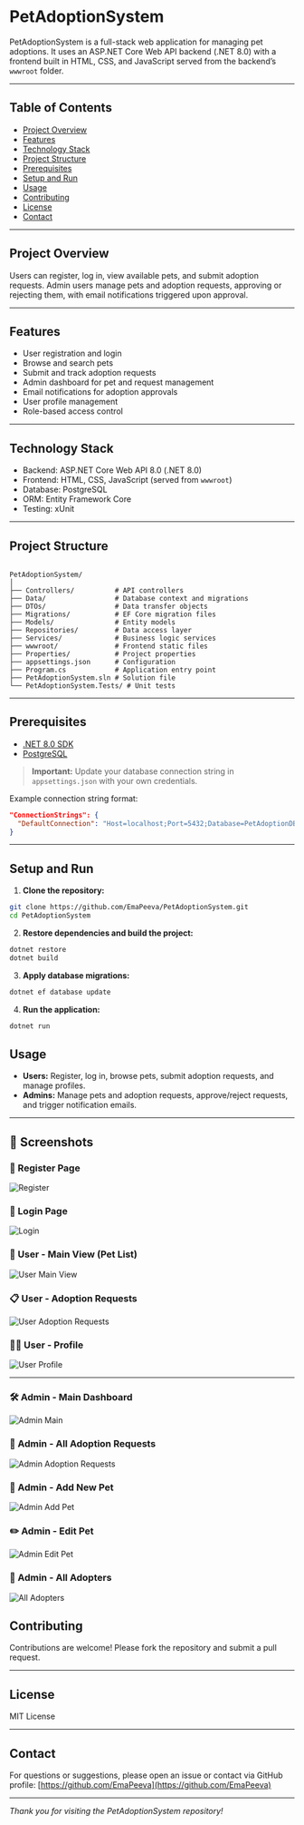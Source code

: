 


# PetAdoptionSystem

PetAdoptionSystem is a full-stack web application for managing pet adoptions. It uses an ASP.NET Core Web API backend (.NET 8.0) with a frontend built in HTML, CSS, and JavaScript served from the backend’s `wwwroot` folder.

---

## Table of Contents

- [Project Overview](#project-overview)  
- [Features](#features)  
- [Technology Stack](#technology-stack)  
- [Project Structure](#project-structure)  
- [Prerequisites](#prerequisites)  
- [Setup and Run](#setup-and-run)  
- [Usage](#usage)  
- [Contributing](#contributing)  
- [License](#license)  
- [Contact](#contact)  

---

## Project Overview

Users can register, log in, view available pets, and submit adoption requests. Admin users manage pets and adoption requests, approving or rejecting them, with email notifications triggered upon approval.

---

## Features

- User registration and login  
- Browse and search pets  
- Submit and track adoption requests  
- Admin dashboard for pet and request management  
- Email notifications for adoption approvals  
- User profile management  
- Role-based access control  

---

## Technology Stack

- Backend: ASP.NET Core Web API 8.0 (.NET 8.0)  
- Frontend: HTML, CSS, JavaScript (served from `wwwroot`)  
- Database: PostgreSQL  
- ORM: Entity Framework Core  
- Testing: xUnit  

---

## Project Structure

```

PetAdoptionSystem/
│
├── Controllers/          # API controllers
├── Data/                 # Database context and migrations
├── DTOs/                 # Data transfer objects
├── Migrations/           # EF Core migration files
├── Models/               # Entity models
├── Repositories/         # Data access layer
├── Services/             # Business logic services
├── wwwroot/              # Frontend static files
├── Properties/           # Project properties
├── appsettings.json      # Configuration
├── Program.cs            # Application entry point
├── PetAdoptionSystem.sln # Solution file
└── PetAdoptionSystem.Tests/ # Unit tests

````

---

## Prerequisites

- [.NET 8.0 SDK](https://dotnet.microsoft.com/en-us/download/dotnet/8.0)  
- [PostgreSQL](https://www.postgresql.org/download/)  

> **Important:** Update your database connection string in `appsettings.json` with your own credentials. 

Example connection string format:

```json
"ConnectionStrings": {
  "DefaultConnection": "Host=localhost;Port=5432;Database=PetAdoptionDB;Username=your_username;Password=your_password"
}
````

---

## Setup and Run

1. **Clone the repository:**

```bash
git clone https://github.com/EmaPeeva/PetAdoptionSystem.git
cd PetAdoptionSystem
```

2. **Restore dependencies and build the project:**

```bash
dotnet restore
dotnet build
```

3. **Apply database migrations:**

```bash
dotnet ef database update
```

4. **Run the application:**

```bash
dotnet run
```



## Usage

* **Users:** Register, log in, browse pets, submit adoption requests, and manage profiles.
* **Admins:** Manage pets and adoption requests, approve/reject requests, and trigger notification emails.

---
## 📸 Screenshots

### 🔑 Register Page
![Register](docs/screenshots/register.png)

### 🔐 Login Page
![Login](docs/screenshots/login.png)

### 🐾 User - Main View (Pet List)
![User Main View](docs/screenshots/uses-main-view.png)

### 📋 User - Adoption Requests
![User Adoption Requests](docs/screenshots/users-adopt-requests.png)

### 🙍‍♀️ User - Profile
![User Profile](docs/screenshots/users-profile.png)

---

### 🛠️ Admin - Main Dashboard
![Admin Main](docs/screenshots/admin-main-view.png)

### 📑 Admin - All Adoption Requests
![Admin Adoption Requests](docs/screenshots/admin-alladopt-requests.png)

### 📄 Admin - Add New Pet
![Admin Add Pet](docs/screenshots/admin-addpet.png)

### ✏️ Admin - Edit Pet
![Admin Edit Pet](docs/screenshots/admin-edit-pet.png)

### 👥 Admin - All Adopters
![All Adopters](docs/screenshots/all-adopters-list.png)

## Contributing

Contributions are welcome! Please fork the repository and submit a pull request.

---

## License

 MIT License

---

## Contact

For questions or suggestions, please open an issue or contact via GitHub profile:
[https://github.com/EmaPeeva](https://github.com/EmaPeeva) 

---

*Thank you for visiting the PetAdoptionSystem repository!*

```



